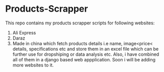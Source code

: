 # Products-Scrapper
This repo contains my products scrapper scripts for following websites:
1) Ali Express
2) Daraz
3) Made in china
which fetch products details i.e name, image<price< details, specifications etc and store them in an excel file which can be further use for dropshiping or data analysis etc.
Also, i have combined all of them in a django based web appplication. Soon i will be adding more websites to it.
